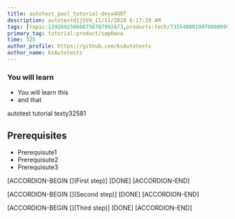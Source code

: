 ```yaml
---
title: autotest_pool_tutorial-deya4U8T
description: autotestd1j5V4_11/11/2020 6:17:19 AM
tags: [topic:139269250608756787992873,products:tech/73554900100700000996,tutorial:experience/advanced]
primary_tag: tutorial:product/sapHana
time: 325
author_profile: https://github.com/ksAutotests
author_name: ksAutotests
---
```

### You will learn
- You will learn this
- and that

autotest tutorial texty32581

## Prerequisites
- Prerequisute1
- Prerequisute2
- Prerequisute3

[ACCORDION-BEGIN [](First step)]
[DONE]
[ACCORDION-END]

[ACCORDION-BEGIN [](Second step)]
[DONE]
[ACCORDION-END]

[ACCORDION-BEGIN [](Third step)]
[DONE]
[ACCORDION-END]

